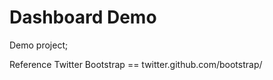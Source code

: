 Dashboard Demo
=============

Demo project;

Reference Twitter Bootstrap == twitter.github.com/bootstrap/